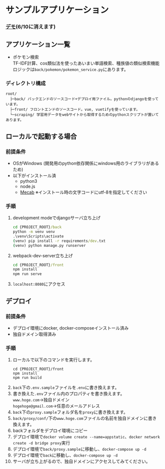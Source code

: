 # サンプルアプリケーション

### [デモ](https://apps.yu-tsuchiya.me/)(6/10に消えます)

## アプリケーション一覧
- ポケモン検索  
    TF-IDF計算、cos類似法を使ったあいまい単語検索、種族値の類似検索機能  
    ロジックは`back/pokemon/pokemon_service.py`にあります。

### ディレクトリ構成
```
root/
  ├─back/ バックエンドのソースコード+デプロイ用ファイル。pythonのdjangoを使っています。
  ├─front/ フロントエンドのソースコード。vue, vuetifyを使っています。
  └─scraping/ 学習用データをwebサイトから取得するためのpythonスクリプトが置いてあります。
```

## ローカルで起動する場合
### 前提条件
- OSがWindows (開発用のpython依存関係にwindows用のライブラリがあるため)
- 以下がインストール済
    - python3
    - node.js
    - [Mecab](https://taku910.github.io/mecab/) ※インストール時の文字コードにutf-8を指定してください  
### 手順
1. development modeでdjangoサーバ立ち上げ
    ```cmd
    cd {PROJECT_ROOT}/back
    python -m venv venv
    .\venv\Scripts\activate
    (venv) pip install -r requirements/dev.txt
    (venv) python manage.py runserver
    ```
1. webpack-dev-server立ち上げ
    ```cmd
    cd {PROJECT_ROOT}/front
    npm install
    npm run serve
    ```
1. `localhost:8080`にアクセス

## デプロイ
### 前提条件
- デプロイ環境にdocker, docker-composeインストール済み
- 独自ドメイン取得済み

### 手順
1. ローカルで以下のコマンドを実行します。
    ```
    cd {PROJECT_ROOT}/front
    npm install
    npm run build
    ```
1. `back`下の`.env.sample`ファイルを`.env`に書き換えます。
1. 書き換えた`.env`ファイル内のプロパティを書き換えます。  
    `www.hoge.com`->独自ドメイン  
    `hogehoge@gmail.com`->任意のメールアドレス
1. `back`下の`proxy.sample`フォルダ名を`proxy`に書き換えます。
1. `back/proxy/conf/`下の`www.hoge.com`ファイルの名前を独自ドメインに書き換えます。
1. backフォルダをデプロイ環境にコピー
1. デプロイ環境で`docker volume create --name=appstatic`、`docker network create -d bridge proxy`実行
1. デプロイ環境で`back/proxy.sample`に移動し、`docker-compose up -d`
1. デプロイ環境で`back`に移動し、`docker-compose up -d`
1. サーバが立ち上がるので、独自ドメインにアクセスしてみてください。
